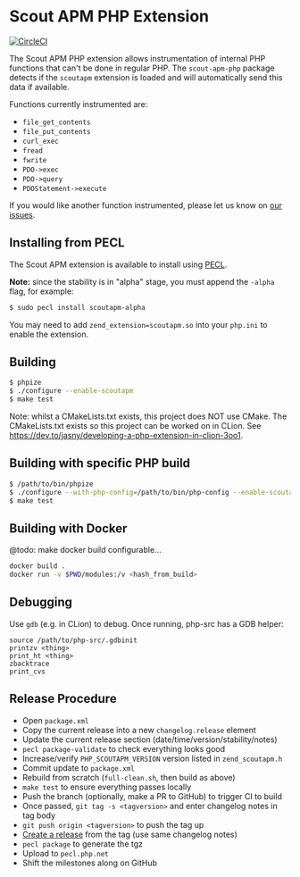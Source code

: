 # Scout APM PHP Extension

[![CircleCI](https://circleci.com/gh/scoutapp/scout-apm-php-ext/tree/master.svg?style=svg)](https://circleci.com/gh/scoutapp/scout-apm-php-ext/tree/master)

The Scout APM PHP extension allows instrumentation of internal PHP
functions that can't be done in regular PHP. The `scout-apm-php`
package detects if the `scoutapm` extension is loaded and will
automatically send this data if available.

Functions currently instrumented are:

 * `file_get_contents`
 * `file_put_contents`
 * `curl_exec`
 * `fread`
 * `fwrite`
 * `PDO->exec`
 * `PDO->query`
 * `PDOStatement->execute`

If you would like another function instrumented, please let us know on
[our issues](https://github.com/scoutapp/scout-apm-php-ext/issues).

## Installing from PECL

The Scout APM extension is available to install using
[PECL](https://pecl.php.net/package/scoutapm).

**Note:** since the stability is in "alpha" stage, you must append the
`-alpha` flag, for example:

```bash
$ sudo pecl install scoutapm-alpha
```

You may need to add `zend_extension=scoutapm.so` into your `php.ini` to
enable the extension.

## Building

```bash
$ phpize
$ ./configure --enable-scoutapm
$ make test
```

Note: whilst a CMakeLists.txt exists, this project does NOT use CMake.
The CMakeLists.txt exists so this project can be worked on in CLion.
See <https://dev.to/jasny/developing-a-php-extension-in-clion-3oo1>.

## Building with specific PHP build

```bash
$ /path/to/bin/phpize
$ ./configure --with-php-config=/path/to/bin/php-config --enable-scoutapm
$ make test
```

## Building with Docker

@todo: make docker build configurable...

```bash
docker build .
docker run -v $PWD/modules:/v <hash_from_build>
```

## Debugging

Use `gdb` (e.g. in CLion) to debug. Once running, php-src has a GDB
helper:

```
source /path/to/php-src/.gdbinit
printzv <thing>
print_ht <thing>
zbacktrace
print_cvs
```

## Release Procedure

 - Open `package.xml`
 - Copy the current release into a new `changelog.release` element
 - Update the current release section (date/time/version/stability/notes)
 - `pecl package-validate` to check everything looks good
 - Increase/verify `PHP_SCOUTAPM_VERSION` version listed in `zend_scoutapm.h`
 - Commit update to `package.xml`
 - Rebuild from scratch (`full-clean.sh`, then build as above)
 - `make test` to ensure everything passes locally
 - Push the branch (optionally, make a PR to GitHub) to trigger CI to build
 - Once passed, `git tag -s <tagversion>` and enter changelog notes in tag body
 - `git push origin <tagversion>` to push the tag up
 - [Create a release](https://github.com/scoutapp/scout-apm-php-ext/releases/new) from the tag (use same changelog notes)
 - `pecl package` to generate the tgz
 - Upload to `pecl.php.net`
 - Shift the milestones along on GitHub

